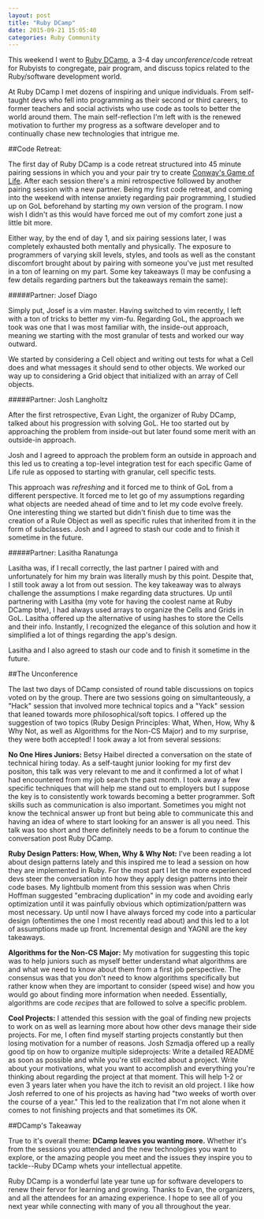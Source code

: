 ```yaml
---
layout: post
title: "Ruby DCamp"
date: 2015-09-21 15:05:40
categories: Ruby Community
---
```


This weekend I went to [Ruby DCamp](http://rubydcamp.org), a 3-4 day _unconference_/code retreat for Rubyists to congregate, pair program, and discuss topics related to the Ruby/software development world.

At Ruby DCamp I met dozens of inspiring and unique individuals. From self-taught devs who fell into programming as their second or third careers, to former teachers and social activists who use code as tools to better the world around them. The main self-reflection I'm left with is the renewed motivation to further my progress as a software developer and to continually chase new technologies that intrigue me.

##Code Retreat:

The first day of Ruby DCamp is a code retreat structured into 45 minute pairing sessions in which you and your pair try to create [Conway's Game of Life](https://en.wikipedia.org/wiki/Conway%27s_Game_of_Life). After each session there's a mini retrospective followed by another pairing session with a new partner. Being my first code retreat, and coming into the weekend with intense anxiety regarding pair programming, I studied up on GoL beforehand by starting my own version of the program. I now wish I didn't as this would have forced me out of my comfort zone just a little bit more.

Either way, by the end of day 1, and six pairing sessions later, I was completely exhausted both mentally and physically. The exposure to programmers of varying skill levels, styles, and tools as well as the constant discomfort brought about by pairing with someone you've just met resulted in a ton of learning on my part. Some key takeaways (I may be confusing a few details regarding partners but the takeaways remain the same):

#####Partner: Josef Diago

Simply put, Josef is a vim master. Having switched to vim recently, I left with a ton of tricks to better my vim-fu. Regarding GoL, the approach we took was one that I was most familiar with, the inside-out approach, meaning we starting with the most granular of tests and worked our way outward.

We started by considering a Cell object and writing out tests for what a Cell does and what messages it should send to other objects. We worked our way up to considering a Grid object that initialized with an array of Cell objects. 

#####Partner: Josh Langholtz

After the first retrospective, Evan Light, the organizer of Ruby DCamp, talked about his progression with solving GoL. He too started out by approaching the problem from inside-out but later found some merit with an outside-in approach. 

Josh and I agreed to approach the problem form an outside in approach and this led us to creating a top-level integration test for each specific Game of Life rule as opposed to starting with granular, cell specific tests. 

This approach was _refreshing_ and it forced me to think of GoL from a different perspective. It forced me to let go of my assumptions regarding what objects are needed ahead of time and to let my code evolve freely. One interesting thing we started but didn't finish due to time was the creation of a Rule Object as well as specific rules that inherited from it in the form of subclasses. Josh and I agreed to stash our code and to finish it sometime in the future. 

#####Partner: Lasitha Ranatunga

Lasitha was, if I recall correctly, the last partner I paired with and unfortunately for him my brain was literally mush by this point. Despite that, I still took away a lot from out session. The key takeaway was to always challenge the assumptions I make regarding data structures. Up until partnering with Lasitha (my vote for having the coolest name at Ruby DCamp btw), I had always used arrays to organize the Cells and Grids in GoL. Lasitha offered up the alternative of using hashes to store the Cells and their info. Instantly, I recognized the elegance of this solution and how it simplified a lot of things regarding the app's design.

Lasitha and I also agreed to stash our code and to finish it sometime in the future.

##The Unconference

The last two days of DCamp consisted of round table discussions on topics voted on by the group. There are two sessions going on simultanteously, a "Hack" session that involved more technical topics and a "Yack" session that leaned towards more philosophical/soft topics. I offered up the suggestion of two topics (Ruby Design Principles: What, When, How, Why & Why Not, as well as Algorithms for the Non-CS Major) and to my surprise, they were both accepted! I took away a lot from several sessions: 

**No One Hires Juniors:** Betsy Haibel directed a conversation on the state of technical hiring today. As a self-taught junior looking for my first dev positon, this talk was very relevant to me and it confirmed a lot of what I had encountered from my job search the past month. I took away a few specific techniques that will help me stand out to employers but I suppose the key is to consistently work towards becoming a better programmer. Soft skills such as communication is also important. Sometimes you might not know the technical answer up front but being able to communicate this and having an idea of where to start looking for an answer is all you need. This talk was too short and there definitely needs to be a forum to continue the conversation post Ruby DCamp.

**Ruby Design Patters: How, When, Why & Why Not:** I've been reading a lot about design patterns lately and this inspired me to lead a session on how they are implemented in Ruby. For the most part I let the more experienced devs steer the conversation into how they apply design patterns into their code bases. My lightbulb moment from this session was when Chris Hoffman suggested "embracing duplication" in my code and avoiding early optimization until it was painfully obvious which optimization/pattern was most necessary. Up until now I have always forced my code into a particular design (oftentimes the one I most recently read about) and this led to a lot of assumptions made up front. Incremental design and YAGNI are the key takeaways. 

**Algorithms for the Non-CS Major:** My motivation for suggesting this topic was to help juniors such as myself better understand what algorithms are and what we need to know about them from a first job perspective. The consensus was that you don't need to know algorithms specifically but rather know when they are important to consider (speed wise) and how you would go about finding more information when needed. Essentially, algorithms are code _recipes_ that are followed to solve a specific problem.

**Cool Projects:** I attended this session with the goal of finding new projects to work on as well as learning more about how other devs manage their side projects. For me, I often find myself starting projects constantly but then losing motivation for a number of reasons. Josh Szmadja offered up a really good tip on how to organize multiple sideprojects: Write a detailed README as soon as possible and while you're still excited about a project. Write about your motivations, what you want to accomplish and everything you're thinking about regarding the project at that moment. This will help 1-2 or even 3 years later when you have the itch to revisit an old project. I like how Josh referred to one of his projects as having had "two weeks of worth over the course of a year." This led to the realization that I'm not alone when it comes to not finishing projects and that sometimes its OK.

##DCamp's Takeaway

True to it's overall theme: **DCamp leaves you wanting more.** Whether it's from the sessions you attended and the new technologies you want to explore, or the amazing people you meet and the issues they inspire you to tackle--Ruby DCamp whets your intellectual appetite.

Ruby DCamp is a wonderful late year tune up for software developers to renew their fervor for learning and growing. Thanks to Evan, the organizers, and all the attendees for an amazing experience. I hope to see all of you next year while connecting with many of you all throughout the year.



